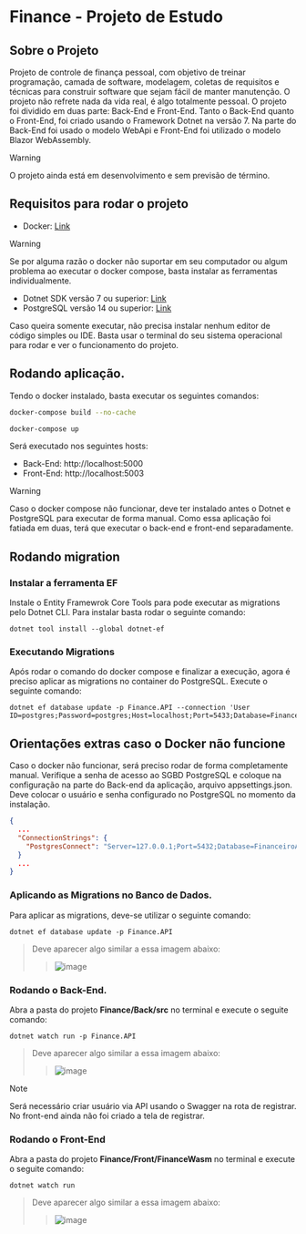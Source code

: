 # Finance - Projeto de Estudo

## Sobre o Projeto
<p>Projeto de controle de finança pessoal, com objetivo de treinar programação, camada de software, modelagem, coletas de requisitos e técnicas para construir software que sejam fácil de manter manutenção. O projeto não refrete nada da vida real, é algo totalmente pessoal. O projeto foi dividido em duas parte: Back-End e Front-End. Tanto o Back-End quanto o Front-End, foi criado usando o Framework Dotnet na versão 7. Na parte do Back-End foi usado o modelo WebApi e Front-End foi utilizado o modelo Blazor WebAssembly.</p>

> [!WARNING]
> O projeto ainda está em desenvolvimento e sem previsão de término.

## Requisitos para rodar o projeto

* Docker: [Link](https://www.docker.com/products/docker-desktop/)

> [!WARNING]
> Se por alguma razão o docker não suportar em seu computador ou algum problema ao executar o docker compose, basta instalar as ferramentas individualmente.

* Dotnet SDK versão 7 ou superior: [Link](https://dotnet.microsoft.com/pt-br/download)
* PostgreSQL versão 14 ou superior: [Link](https://www.postgresql.org/download/)

<p>Caso queira somente executar, não precisa instalar nenhum editor de código simples ou IDE. Basta usar o terminal do seu sistema operacional para rodar e ver o funcionamento do projeto.</p>

## Rodando aplicação.
<p>Tendo o docker instalado, basta executar os seguintes comandos: </p>

```bash
docker-compose build --no-cache
```

```bash
docker-compose up
```
<p>Será executado nos seguintes hosts: </p>

* Back-End: http://localhost:5000
* Front-End: http://localhost:5003


> [!WARNING]
> Caso o docker compose não funcionar, deve ter instalado antes o Dotnet e PostgreSQL para executar de forma manual. Como essa aplicação foi fatiada em duas, terá que executar o back-end e front-end separadamente.

## Rodando migration

### Instalar a ferramenta EF 
<p>Instale o Entity Framewrok Core Tools para pode executar as migrations pelo Dotnet CLI. Para instalar basta rodar o seguinte comando: </p>

```
dotnet tool install --global dotnet-ef
```

### Executando Migrations
<p>Após rodar o comando do docker compose e finalizar a execução, agora é preciso aplicar as migrations no container do PostgreSQL. Execute o seguinte comando: </p>

```
dotnet ef database update -p Finance.API --connection 'User ID=postgres;Password=postgres;Host=localhost;Port=5433;Database=FinanceiroAPI'
```

## Orientações extras caso o Docker não funcione

<p>Caso o docker não funcionar, será preciso rodar de forma completamente manual. Verifique a senha de acesso ao SGBD PostgreSQL e coloque na configuração na parte do Back-end da aplicação, arquivo appsettings.json. Deve colocar o usuário e senha configurado no PostgreSQL no momento da instalação.</p>

```json
{
  ...
  "ConnectionStrings": {
    "PostgresConnect": "Server=127.0.0.1;Port=5432;Database=FinanceiroAPI;User Id={{USERNAME}};Password={{PASSWORD}};"
  }
  ...
}
```


### Aplicando as Migrations no Banco de Dados.
<p>Para aplicar as migrations, deve-se utilizar o seguinte comando:</p>

```
dotnet ef database update -p Finance.API
```

> Deve aparecer algo similar a essa imagem abaixo:
>> ![image](https://github.com/danilosantanaa/Finance/assets/38994152/890f9d83-2671-4773-ad49-69bea98e3ee8)

### Rodando o Back-End.
<p>Abra a pasta do projeto <strong>Finance/Back/src</strong> no terminal e execute o seguite comando:</p>

```
dotnet watch run -p Finance.API
```

> Deve aparecer algo similar a essa imagem abaixo:
>> ![image](https://github.com/danilosantanaa/Finance/assets/38994152/06613127-770f-4693-acef-7c5afb72ec48)

> [!NOTE] 
> Será necessário criar usuário via API usando o Swagger na rota de registrar. No front-end ainda não foi criado a tela de registrar.
### Rodando o Front-End
<p>Abra a pasta do projeto <strong>Finance/Front/FinanceWasm</strong> no terminal e execute o seguite comando:</p>

```
dotnet watch run
```

> Deve aparecer algo similar a essa imagem abaixo:
>> ![image](https://github.com/danilosantanaa/Finance/assets/38994152/ae756f24-9c7b-4847-9e3f-1b1dd7989d6f)
